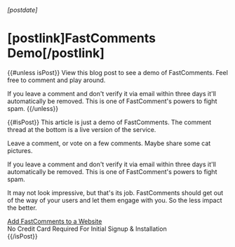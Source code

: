 ###### [postdate]
# [postlink]FastComments Demo[/postlink]

{{#unless isPost}}
View this blog post to see a demo of FastComments. Feel free to comment and play around.

If you leave a comment and don't verify it via email within three days it'll automatically be removed. This is one of FastComment's
powers to fight spam.
{{/unless}}

{{#isPost}}
This article is just a demo of FastComments. The comment thread at the bottom is a live version of the service.

Leave a comment, or vote on a few comments. Maybe share some cat pictures.

If you leave a comment and don't verify it via email within three days it'll automatically be removed. This is one of FastComment's
powers to fight spam.

It may not look impressive, but that's its job. FastComments should get out of the way of your users and let them engage with you. So the less impact the better.

<div class="text-center">
    <a class="btn" href="https://fastcomments.com/auth/tenant-signup?tier=0" target="_blank">Add FastComments to a Website</a>
    <div class="sm">No Credit Card Required For Initial Signup & Installation</div>
</div>
{{/isPost}}

